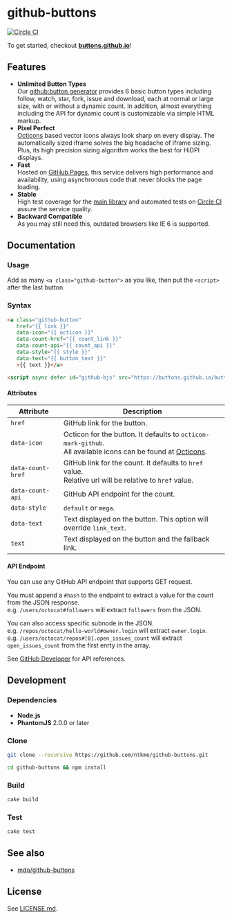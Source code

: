 github-buttons
==============

[![Circle CI](https://circleci.com/gh/ntkme/github-buttons.svg?style=svg)](https://circleci.com/gh/ntkme/github-buttons)

To get started, checkout **[buttons.github.io](https://buttons.github.io)**!  

## Features

- **Unlimited Button Types**  
  Our [github:button generator](https://buttons.github.io) provides 6 basic button types including follow, watch, star, fork, issue and download, each at normal or large size, with or without a dynamic count.  In addition, almost everything including the API for dynamic count is customizable via simple HTML markup.
- **Pixel Perfect**  
  [Octicons](https://octicons.github.com) based vector icons always look sharp on every display.  The automatically sized iframe solves the big headache of iframe sizing.  Plus, its high precision sizing algorithm works the best for HiDPI displays.
- **Fast**  
  Hosted on [GitHub Pages](https://pages.github.com), this service delivers high performance and availability, using asynchronous code that never blocks the page loading.
- **Stable**  
  High test coverage for the [main library](buttons.js) and automated tests on [Circle CI](https://circleci.com/gh/ntkme/github-buttons) assure the service quality.
- **Backward Compatible**  
  As you may still need this, outdated browsers like IE 6 is supported.

## Documentation

### Usage

Add as many `<a class="github-button">` as you like, then put the `<script>` after the last button.

### Syntax

``` html
<a class="github-button"
   href="{{ link }}"
   data-icon="{{ octicon }}"
   data-count-href="{{ count_link }}"
   data-count-api="{{ count_api }}"
   data-style="{{ style }}"
   data-text="{{ button_text }}"
   >{{ text }}</a>
```

``` html
<script async defer id="github-bjs" src="https://buttons.github.io/buttons.js"></script>
```

#### Attributes

| Attribute         | Description                                                                                                                                     |
| ---------         | -----------                                                                                                                                     |
| `href`            | GitHub link for the button.                                                                                                                     |
| `data-icon`       | Octicon for the button. It defaults to `octicon-mark-github`. <br> All available icons can be found at [Octicons](https://octicons.github.com). |
| `data-count-href` | GitHub link for the count. It defaults to `href` value. <br> Relative url will be relative to `href` value.                                     |
| `data-count-api`  | GitHub API endpoint for the count.                                                                                                              |
| `data-style`      | `default` or `mega`.                                                                                                                            |
| `data-text`       | Text displayed on the button. This option will override `link_text`.                                                                            |
| `text`            | Text displayed on the button and the fallback link.                                                                                             |

#### API Endpoint

You can use any GitHub API endpoint that supports GET request.  

You must append a `#hash` to the endpoint to extract a value for the count from the JSON response.  
e.g. `/users/octocat#followers` will extract `followers` from the JSON.  

You can also access specific subnode in the JSON.  
e.g. `/repos/octocat/hello-world#owner.login` will extract `owner.login`.  
e.g. `/users/octocat/repos#[0].open_issues_count` will extract `open_issues_count` from the first enrty in the array.  

See [GitHub Developer](https://developer.github.com) for API references.



Development
-----------

### Dependencies

- **Node.js**
- **PhantomJS** 2.0.0 or later

### Clone

``` sh
git clone --recursive https://github.com/ntkme/github-buttons.git
```

``` sh
cd github-buttons && npm install
```

### Build

``` sh
cake build
```

### Test

``` sh
cake test
```



See also
--------

- [mdo/github-buttons](https://ghbtns.com)



License
-------

See [LICENSE.md](LICENSE.md).
